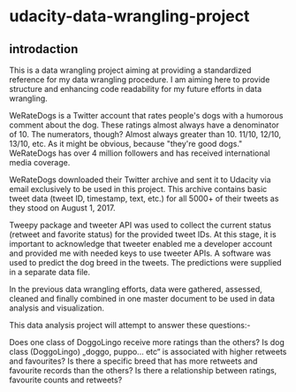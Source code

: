 # udacity-data-wrangling-project
## introdaction
This is a data wrangling project aiming at providing a standardized reference for my data wrangling procedure. I am aiming here to provide structure and enhancing code readability for my future efforts in data wrangling.

WeRateDogs is a Twitter account that rates people's dogs with a humorous comment about the dog. These ratings almost always have a denominator of 10. The numerators, though? Almost always greater than 10. 11/10, 12/10, 13/10, etc. As it might be obvious, because "they're good dogs." WeRateDogs has over 4 million followers and has received international media coverage.

WeRateDogs downloaded their Twitter archive and sent it to Udacity via email exclusively to be used in this project. This archive contains basic tweet data (tweet ID, timestamp, text, etc.) for all 5000+ of their tweets as they stood on August 1, 2017.

Tweepy package and tweeter API was used to collect the current status (retweet and favorite status) for the provided tweet IDs. At this stage, it is important to acknowledge that tweeter enabled me a developer account and provided me with needed keys to use tweeter APIs. A software was used to predict the dog breed in the tweets. The predictions were supplied in a separate data file.

In the previous data wrangling efforts, data were gathered, assessed, cleaned and finally combined in one master document to be used in data analysis and visualization.

This data analysis project will attempt to answer these questions:-

Does one class of DoggoLingo receive more ratings than the others? Is dog class (DoggoLingo) „doggo, puppo... etc“ is associated with higher retweets and favourites? Is there a specific breed that has more retweets and favourite records than the others? Is there a relationship between ratings, favourite counts and retweets?
